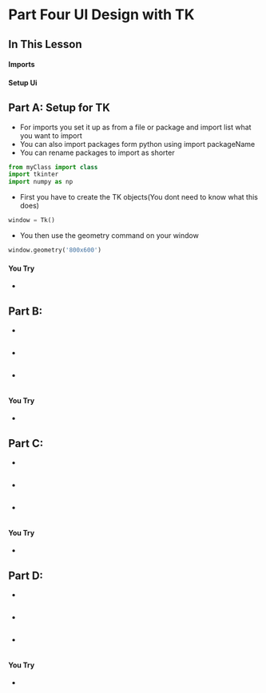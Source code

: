 # Part Four UI Design with TK

## In This Lesson
#### Imports
#### Setup Ui
#### 
#### 


## Part A: Setup for TK
+ For imports you set it up as from a file or package and import list what you want to import
+ You can also import packages form python using import packageName
+ You can rename packages to import as shorter
```python
from myClass import class
import tkinter
import numpy as np
```
+ First you have to create the TK objects(You dont need to know what this does)
```python
window = Tk()
```
+ You then use the geometry command on your window 
```python
window.geometry('800x600')
```
#### You Try
+ 


## Part B: 
+ 
```python

```
+ 
```python

```
+ 
```python

```
#### You Try
+ 


## Part C: 
+ 
```python

```
+ 
```python

```
+ 
```python

```
#### You Try
+ 

## Part D: 
+ 
```python

```
+ 
```python

```
+ 
```python

```
#### You Try
+ 